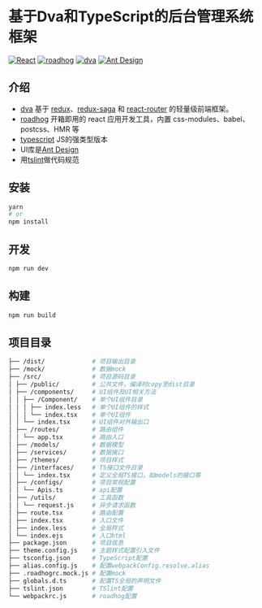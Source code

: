 # 基于Dva和TypeScript的后台管理系统框架
[![React](https://img.shields.io/badge/react-^16.0.0-brightgreen.svg?style=flat-square)](https://github.com/facebook/react)
[![roadhog](https://img.shields.io/badge/roadhog-^1.2.1-yellowgreen.svg?style=flat-square)](https://github.com/sorrycc/roadhog)
[![dva](https://img.shields.io/badge/dva-^2.0.4-orange.svg?style=flat-square)](https://github.com/dvajs/dva)
[![Ant Design](https://img.shields.io/badge/ant--design-^3.0.0-yellowgreen.svg?style=flat-square)](https://github.com/ant-design/ant-design)

## 介绍

-   [dva](https://github.com/dvajs/dva) 基于 [redux](https://github.com/reactjs/redux)、[redux-saga](https://github.com/redux-saga/redux-saga) 和 [react-router](https://github.com/ReactTraining/react-router) 的轻量级前端框架。
-   [roadhog](https://github.com/sorrycc/roadhog) 开箱即用的 react 应用开发工具，内置 css-modules、babel、postcss、HMR 等
-   [typescript](https://github.com/Microsoft/TypeScript) JS的强类型版本
-   UI库是[Ant Design](https://ant.design/docs/react/introduce-cn) 
-   用[tslint](https://github.com/palantir/tslint)做代码规范

## 安装

```bash
yarn
# or
npm install
```

## 开发

```bash
npm run dev
```

## 构建

```bash
npm run build
```

## 项目目录

```bash
├── /dist/             # 项目输出目录
├── /mock/             # 数据mock
├── /src/              # 项目源码目录
│ ├── /public/         # 公共文件，编译时copy至dist目录
│ ├── /components/     # UI组件及UI相关方法
│ │ ├── /Component/    # 单个UI组件目录
│ │ │ ├── index.less   # 单个UI组件的样式
│ │ │ └── index.tsx    # 单个UI组件
│ │ └── index.tsx      # UI组件对外输出口
│ ├── /routes/         # 路由组件
│ │ └── app.tsx        # 路由入口
│ ├── /models/         # 数据模型
│ ├── /services/       # 数据接口
│ ├── /themes/         # 项目样式
│ ├── /interfaces/     # TS接口文件目录
│ │ └── index.tsx      # 定义全局TS接口，如models的接口等
│ ├── /configs/        # 项目常规配置
│ │ └── Apis.ts        # api配置
│ ├── /utils/          # 工具函数
│ │ └── request.js     # 异步请求函数
│ ├── route.tsx        # 路由配置
│ ├── index.tsx        # 入口文件
│ ├── index.less       # 全局样式
│ └── index.ejs        # 入口html
├── package.json       # 项目信息
├── theme.config.js    # 主题样式配置引入文件
├── tsconfig.json      # TypeScript配置
├── alias.config.js    # 配置webpackConfig.resolve.alias
├── .roadhogrc.mock.js # 配置mock
├── globals.d.ts       # 配置TS全局的声明文件
├── tslint.json        # TSlint配置
└── webpackrc.js       # roadhog配置
```
